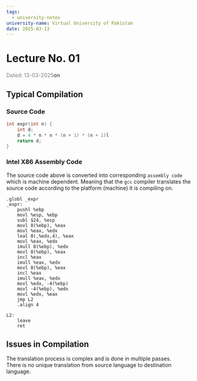 ```yaml
---
tags:
  - university-notes
university-name: Virtual University of Pakistan
date: 2025-03-13
---
```


# Lecture No. 01

<span style="color: gray;">Dated: 13-03-2025</span>on

## Typical Compilation

### Source Code

```cpp
int expr(int n) {
	int d;
	d = 4 * n * n * (n + 1) * (n + 1)l
	return d;
}
```

### Intel X86 Assembly Code

The source code above is converted into corresponding `assembly code` which is machine dependent. Meaning that the `gcc` compiler translates the source code according to the platform (machine) it is compiling on.

```x86asm
.globl _expr
_expr:
    pushl %ebp
    movl %esp, %ebp
    subl $24, %esp
    movl 8(%ebp), %eax
    movl %eax, %edx
    leal 0(,%edx,4), %eax
    movl %eax, %edx
    imull 8(%ebp), %edx
    movl 8(%ebp), %eax
    incl %eax
    imull %eax, %edx
    movl 8(%ebp), %eax
    incl %eax
    imull %eax, %edx
    movl %edx, -4(%ebp)
    movl -4(%ebp), %edx
    movl %edx, %eax
    jmp L2
    .align 4

L2:
    leave
    ret
```

## Issues in Compilation

The translation process is complex and is done in multiple passes.  
There is no unique translation from source language to destination language.